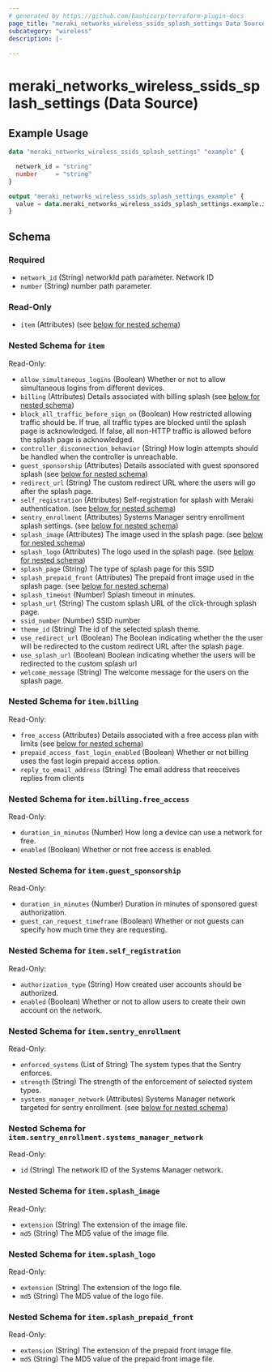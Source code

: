 ```yaml
---
# generated by https://github.com/hashicorp/terraform-plugin-docs
page_title: "meraki_networks_wireless_ssids_splash_settings Data Source - terraform-provider-meraki"
subcategory: "wireless"
description: |-
  
---
```


# meraki_networks_wireless_ssids_splash_settings (Data Source)



## Example Usage

```terraform
data "meraki_networks_wireless_ssids_splash_settings" "example" {

  network_id = "string"
  number     = "string"
}

output "meraki_networks_wireless_ssids_splash_settings_example" {
  value = data.meraki_networks_wireless_ssids_splash_settings.example.item
}
```

<!-- schema generated by tfplugindocs -->
## Schema

### Required

- `network_id` (String) networkId path parameter. Network ID
- `number` (String) number path parameter.

### Read-Only

- `item` (Attributes) (see [below for nested schema](#nestedatt--item))

<a id="nestedatt--item"></a>
### Nested Schema for `item`

Read-Only:

- `allow_simultaneous_logins` (Boolean) Whether or not to allow simultaneous logins from different devices.
- `billing` (Attributes) Details associated with billing splash (see [below for nested schema](#nestedatt--item--billing))
- `block_all_traffic_before_sign_on` (Boolean) How restricted allowing traffic should be. If true, all traffic types are blocked until the splash page is acknowledged. If false, all non-HTTP traffic is allowed before the splash page is acknowledged.
- `controller_disconnection_behavior` (String) How login attempts should be handled when the controller is unreachable.
- `guest_sponsorship` (Attributes) Details associated with guest sponsored splash (see [below for nested schema](#nestedatt--item--guest_sponsorship))
- `redirect_url` (String) The custom redirect URL where the users will go after the splash page.
- `self_registration` (Attributes) Self-registration for splash with Meraki authentication. (see [below for nested schema](#nestedatt--item--self_registration))
- `sentry_enrollment` (Attributes) Systems Manager sentry enrollment splash settings. (see [below for nested schema](#nestedatt--item--sentry_enrollment))
- `splash_image` (Attributes) The image used in the splash page. (see [below for nested schema](#nestedatt--item--splash_image))
- `splash_logo` (Attributes) The logo used in the splash page. (see [below for nested schema](#nestedatt--item--splash_logo))
- `splash_page` (String) The type of splash page for this SSID
- `splash_prepaid_front` (Attributes) The prepaid front image used in the splash page. (see [below for nested schema](#nestedatt--item--splash_prepaid_front))
- `splash_timeout` (Number) Splash timeout in minutes.
- `splash_url` (String) The custom splash URL of the click-through splash page.
- `ssid_number` (Number) SSID number
- `theme_id` (String) The id of the selected splash theme.
- `use_redirect_url` (Boolean) The Boolean indicating whether the the user will be redirected to the custom redirect URL after the splash page.
- `use_splash_url` (Boolean) Boolean indicating whether the users will be redirected to the custom splash url
- `welcome_message` (String) The welcome message for the users on the splash page.

<a id="nestedatt--item--billing"></a>
### Nested Schema for `item.billing`

Read-Only:

- `free_access` (Attributes) Details associated with a free access plan with limits (see [below for nested schema](#nestedatt--item--billing--free_access))
- `prepaid_access_fast_login_enabled` (Boolean) Whether or not billing uses the fast login prepaid access option.
- `reply_to_email_address` (String) The email address that reeceives replies from clients

<a id="nestedatt--item--billing--free_access"></a>
### Nested Schema for `item.billing.free_access`

Read-Only:

- `duration_in_minutes` (Number) How long a device can use a network for free.
- `enabled` (Boolean) Whether or not free access is enabled.



<a id="nestedatt--item--guest_sponsorship"></a>
### Nested Schema for `item.guest_sponsorship`

Read-Only:

- `duration_in_minutes` (Number) Duration in minutes of sponsored guest authorization.
- `guest_can_request_timeframe` (Boolean) Whether or not guests can specify how much time they are requesting.


<a id="nestedatt--item--self_registration"></a>
### Nested Schema for `item.self_registration`

Read-Only:

- `authorization_type` (String) How created user accounts should be authorized.
- `enabled` (Boolean) Whether or not to allow users to create their own account on the network.


<a id="nestedatt--item--sentry_enrollment"></a>
### Nested Schema for `item.sentry_enrollment`

Read-Only:

- `enforced_systems` (List of String) The system types that the Sentry enforces.
- `strength` (String) The strength of the enforcement of selected system types.
- `systems_manager_network` (Attributes) Systems Manager network targeted for sentry enrollment. (see [below for nested schema](#nestedatt--item--sentry_enrollment--systems_manager_network))

<a id="nestedatt--item--sentry_enrollment--systems_manager_network"></a>
### Nested Schema for `item.sentry_enrollment.systems_manager_network`

Read-Only:

- `id` (String) The network ID of the Systems Manager network.



<a id="nestedatt--item--splash_image"></a>
### Nested Schema for `item.splash_image`

Read-Only:

- `extension` (String) The extension of the image file.
- `md5` (String) The MD5 value of the image file.


<a id="nestedatt--item--splash_logo"></a>
### Nested Schema for `item.splash_logo`

Read-Only:

- `extension` (String) The extension of the logo file.
- `md5` (String) The MD5 value of the logo file.


<a id="nestedatt--item--splash_prepaid_front"></a>
### Nested Schema for `item.splash_prepaid_front`

Read-Only:

- `extension` (String) The extension of the prepaid front image file.
- `md5` (String) The MD5 value of the prepaid front image file.
